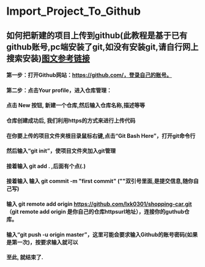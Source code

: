 # Import_Project_To_Github

## 如何把新建的项目上传到github(此教程是基于已有github账号,pc端安装了git,如没有安装git,请自行网上搜索安装)[图文参考链接](https://www.cnblogs.com/shenchanghui/p/7184101.html)

#### 第一步：打开Github网站：https://github.com/，登录自己的账号。

#### 第二步：点击Your profile，进入仓库管理：

#### 点击 New 按钮,  新建一个仓库,然后输入仓库名称,描述等等

#### 仓库创建成功后, 我们利用https的方式来进行上传代码

#### 在你要上传的项目文件夹根目录鼠标右键,点击“Git Bash Here”，打开git命令行

#### 然后输入“git init”，使项目文件夹加入git管理

#### 接着输入 git add .   ,后面有个点(.)

#### 接着输入 输入  git commit -m "first commit"  (""双引号里面,是提交信息,随你自己写)

#### 输入   git remote add origin  https://github.com/lxk0301/shopping-car.git （git remote add origin 是你自己的仓库httpsurl地址），连接你的guthub仓库。

#### 输入“git push -u origin master”，这里可能会要求输入Github的账号密码(如果是第一次)，按要求输入就可以

#### 至此, 就结束了.

